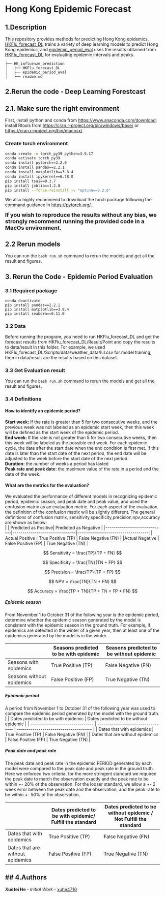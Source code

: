 # Hong Kong Epidemic Forecast

## 1.Description

This repository provides methods for predicting Hong Kong epidemics. [HKFlu_forecast_DL](HKFlu_forecast_DL) trains a variety of deep learning models to predict Hong Kong epidemics, and [epidemic_period_eval](epidemic_period_eval)  uses the results obtained from [HKFlu_forecast_DL](HKFlu_forecast_DL) for evaluating epidemic intervals and peaks.

```
├── HK_influenze_prediction
│   ├── HKFlu_forecast_DL
│   ├── epidemic_period_eval
│   └── readme.md
```



## 2.Rerun the code - Deep Learning Forestcast

## 2.1. Make sure the right environment

First, install python and conda from https://www.anaconda.com/download; install Rtools from https://cran.r-project.org/bin/windows/base/ or https://cran.r-project.org/bin/macosx/.

### Create torch environment

```bash
conda create -n torch_py39 python=3.9.17
conda activate torch_py39
conda install pytorch==2.2.0
conda install pandas==2.2.1
conda install matplotlib==3.8.4
conda install ipykernel==6.28.0
pip install tsai==0.3.7
pip install joblib==1.2.0
pip install --force-reinstall -v "optuna==3.2.0"
```

We also highly recommend to download the torch package following the command guidance in https://pytorch.org/.

<font size=4>**If you wish to reproduce the results without any bias, we strongly recommend running the provided code in a MacOs environment.**</font>

## 2.2 Rerun models

You can run the `bash run.sh` command to rerun the models and get all the result and figures.



## 3. Rerun the Code - Epidemic Period Evaluation

### 3.1 Required package
```angular2html
conda deactivate
pip install pandas==2.2.1
pip install matplotlib==3.8.4
pip install seaborn==0.11.0
```

### 3.2 Data

Before running the program, you need to run HKFlu_forecast_DL and get the forecast results from HKFlu_forecast_DL/Result/Point and copy the results to data/result in this folder. For example, we used HKFlu_forecast_DL/Scripts/data/weather_data/ILI.csv for model training, then in data/result are the results based on this dataset.

### 3.3 Get Evaluation result

You can run the `bash run.sh` command to rerun the models and get all the result and figures.

### 3.4 Definitions
#### How to identify an epidemic period?
**Start week:** If the rate is greater than 5 for two consecutive weeks, and the previous week was not labeled as an epidemic start week, then this week will be defined as the start week of the epidemic period. <br>
**End week:** If the rate is not greater than 5 for two consecutive weeks, then this week will be labeled as the possible end week. For each epidemic cycle, the date after the start date when the end condition is first met. If this date is later than the start date of the next period, the end date will be adjusted to the week before the start date of the next period.<br>
**Duration:** the number of weeks a period has lasted<br>
**Peak rate and peak date:** the maximum value of the rate in a period and the date of the week.<br>

#### What are the metrics for the evaluation?
We evaluated the performance of different models in recognizing epidemic period, epidemic season, and peak date and peak value, and used the confusion matrix as an evaluation metric. For each aspect of the evaluation, the definition of the confusion matrix will be slightly different. The general definitions of confusion matrix, sensitivity,specificity,precision,npv,accuracy are shown as below:<br>
|                              | Predicted as Positive| Predicted as Negative |
|------------------------------|--------------------------------|------------------------------------|
| Actual Positive       | True Positive (TP)             | False Negative (FN)                |
|Actual Negative     | False Positive (FP)            | True Negative (TN)                 |

$$
Sensitivity = \frac{TP}{TP + FN}
$$

$$
Specificity = \frac{TN}{TN + FP}
$$

$$
Precision = \frac{TP}{TP + FP}
$$

$$
NPV = \frac{TN}{TN + FN}
$$

$$
Accuracy = \frac{TP + TN}{TP + TN + FP + FN}
$$



##### Epidemic season

From November 1 to October 31 of the following year is the epidemic period, determine whether the epidemic season generated by the model is consistent with the epidemic season in the ground truth. For example, if epidemics are detected in the winter of a given year, then at least one of the epidemics generated by the model is in the winter.

|                           | Seasons predicted to be with epidemic | Seasons predicted to be without epidemic |
| ------------------------- | ------------------------------------- | ---------------------------------------- |
| Seasons with epidemics    | True Positive (TP)                    | False Negative (FN)                      |
| Seasons without epidemics | False Positive (FP)                   | True Negative (TN)                       |

##### Epidemic period

A period from November 1 to October 31 of the following year was used to compare the epidemic period generated by the model with the ground truth.<br>
|                                  | Dates predicted to be with epidemic | Dates predicted to be without epidemic |
| -------------------------------- | ----------------------------------- | -------------------------------------- |
| Dates that with epidemics        | True Positive (TP)                  | False Negative (FN)                    |
| Dates that are without epidemics | False Positive (FP)                 | True Negative (TN)                     |

##### Peak date and peak rate

The peak date and peak rate in the epidemic PERIOD generated by each model were compared to the peak date and peak rate in the ground truth. Here we enforced two criteria, for the more stringent standard we required the peak date to match the observation exactly and the peak rate to be within +- 20% of the observation. For the looser standard, we allow a +- 2 week error between the peak date and the observation, and the peak rate to be within +- 50% of the observation.

|                                  | Dates predicted to be with epidemic/ Fulfill  the standard | Dates predicted to be without epidemic / Not Fulfill  the standard |
| -------------------------------- | ---------------------------------------------------------- | ------------------------------------------------------------ |
| Dates that with epidemics        | True Positive (TP)                                         | False Negative (FN)                                          |
| Dates that are without epidemics | False Positive (FP)                                        | True Negative (TN)                                           |



## \## 4.Authors 

**Xuefei He** - *Initial Work* - [xuhe4716](https://github.com/xuhe4716)

